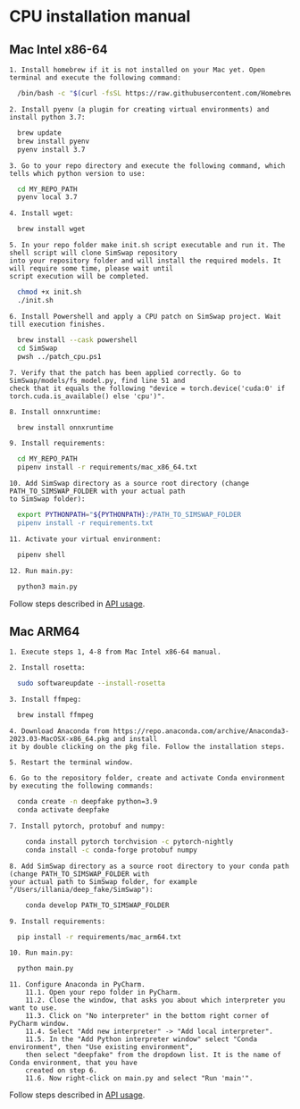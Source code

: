 
# CPU installation manual 



## Mac Intel x86-64

    1. Install homebrew if it is not installed on your Mac yet. Open terminal and execute the following command:

```bash
  /bin/bash -c "$(curl -fsSL https://raw.githubusercontent.com/Homebrew/install/HEAD/install.sh)"
```
    2. Install pyenv (a plugin for creating virtual environments) and install python 3.7:
```bash
  brew update
  brew install pyenv
  pyenv install 3.7
``` 

    3. Go to your repo directory and execute the following command, which tells which python version to use:
```bash
  cd MY_REPO_PATH
  pyenv local 3.7
```  
    
    4. Install wget:
```bash
  brew install wget
```  

    5. In your repo folder make init.sh script executable and run it. The shell script will clone SimSwap repository 
    into your repository folder and will install the required models. It will require some time, please wait until 
    script execution will be completed.
```bash
  chmod +x init.sh
  ./init.sh
``` 

    6. Install Powershell and apply a CPU patch on SimSwap project. Wait till execution finishes.
```bash
  brew install --cask powershell
  cd SimSwap
  pwsh ../patch_cpu.ps1
```  
    7. Verify that the patch has been applied correctly. Go to SimSwap/models/fs_model.py, find line 51 and 
    check that it equals the following "device = torch.device('cuda:0' if torch.cuda.is_available() else 'cpu')".

    8. Install onnxruntime:
```bash
  brew install onnxruntime
```  
    9. Install requirements:
```bash
  cd MY_REPO_PATH
  pipenv install -r requirements/mac_x86_64.txt
```  
    10. Add SimSwap directory as a source root directory (change PATH_TO_SIMSWAP_FOLDER with your actual path 
    to SimSwap folder):
```bash
  export PYTHONPATH="${PYTHONPATH}:/PATH_TO_SIMSWAP_FOLDER
  pipenv install -r requirements.txt
```  
    11. Activate your virtual environment:
```bash
  pipenv shell
```
    12. Run main.py:
```bash
  python3 main.py
```
   Follow steps described in [API usage](USAGE.md).

## Mac ARM64

    1. Execute steps 1, 4-8 from Mac Intel x86-64 manual.

    2. Install rosetta:
```bash
  sudo softwareupdate --install-rosetta
```

    3. Install ffmpeg:
```bash
  brew install ffmpeg
```
    4. Download Anaconda from https://repo.anaconda.com/archive/Anaconda3-2023.03-MacOSX-x86_64.pkg and install 
    it by double clicking on the pkg file. Follow the installation steps.

    5. Restart the terminal window.

    6. Go to the repository folder, create and activate Conda environment by executing the following commands:
```bash
  conda create -n deepfake python=3.9
  conda activate deepfake
```
    7. Install pytorch, protobuf and numpy:
```bash
    conda install pytorch torchvision -c pytorch-nightly
    conda install -c conda-forge protobuf numpy
```
    8. Add SimSwap directory as a source root directory to your conda path (change PATH_TO_SIMSWAP_FOLDER with 
    your actual path to SimSwap folder, for example "/Users/illania/deep_fake/SimSwap"):
```bash
    conda develop PATH_TO_SIMSWAP_FOLDER
```  

    9. Install requirements:
```bash
  pip install -r requirements/mac_arm64.txt
```

    10. Run main.py:
```bash
  python main.py
```
    11. Configure Anaconda in PyCharm. 
        11.1. Open your repo folder in PyCharm.
        11.2. Close the window, that asks you about which interpreter you want to use.
        11.3. Click on "No interpreter" in the bottom right corner of PyCharm window.
        11.4. Select "Add new interpreter" -> "Add local interpreter".
        11.5. In the "Add Python interpreter window" select "Conda environment", then "Use existing environment", 
        then select "deepfake" from the dropdown list. It is the name of Conda environment, that you have 
        created on step 6.
        11.6. Now right-click on main.py and select "Run 'main'".
        
   Follow steps described in [API usage](USAGE.md).

